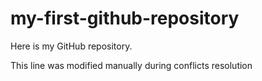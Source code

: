 # my-first-github-repository
Here is my GitHub repository.

This line was modified manually during conflicts resolution
